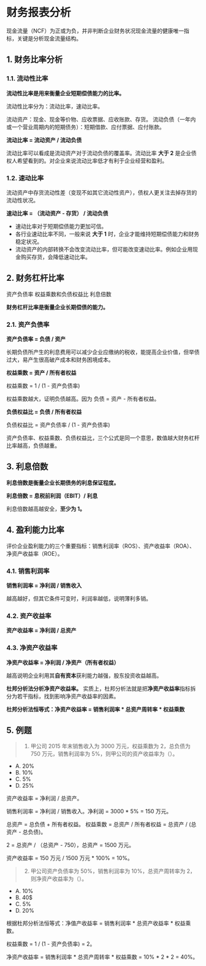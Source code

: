 # 财务报表分析

现金流量（NCF）为正或为负，并非判断企业财务状况现金流量的健康唯一指标，关键是分析现金流量结构。

## 1. 财务比率分析

### 1.1. 流动性比率

**流动性比率是用来衡量企业短期偿债能力的比率。**

流动性比率分为：流动比率，速动比率。

流动资产：现金、现金等价物、应收票据、应收账款、存货。
流动负债（一年内或一个营业周期内的短期债务）：短期借款、应付票据、应付账款。

**流动比率 = 流动资产 / 流动负债**

流动比率可以看成是流动资产对于流动负债的覆盖率。流动比率 **大于 2** 是企业债权人希望看到的。对企业来说流动比率低才有利于企业经营和盈利。

### 1.2. 速动比率

流动资产中存货流动性差（变现不如其它流动性资产），债权人更关注去掉存货的流动性状况。

**速动比率 = （流动资产 - 存货） / 流动负债**

- 速动比率对于短期偿债能力更加可信。
- 各行业速动比率不同，一般来说 **大于 1** 时，企业才能维持短期偿债能力和财务稳定状况。
- 流动资产的内部转换不会改变流动比率，但可能改变速动比率。例如企业用现金购买存货，会降低速动比率。

## 2. 财务杠杆比率

资产负债率
权益乘数和负债权益比
利息倍数

**财务杠杆比率是衡量企业长期偿债的能力。**

### 2.1. 资产负债率

**资产负债率 = 负债 / 资产**

长期负债所产生的利息费用可以减少企业应缴纳的税收，能提高企业价值，但举债过大，易产生很高破产成本和财务困境成本。

**权益乘数 = 资产 / 所有者权益**

权益乘数 = 1 / (1 - 资产负债率)

权益乘数越大，证明负债越高。因为 负债 = 资产 - 所有者权益。

**负债权益比 = 负债 / 所有者权益**

负债权益比 = 资产负债率 / (1 - 资产负债率)

资产负债率、权益乘数、负债权益比，三个公式是同一个意思，数值越大财务杠杆比率越高，负债越重。

## 3. 利息倍数

**利息倍数是衡量企业长期债务的利息保证程度。**

**利息倍数 = 息税前利润（EBIT）/ 利息**

利息倍数越高越安全，**至少为 1。**

## 4. 盈利能力比率

评价企业盈利能力的三个重要指标：销售利润率（ROS）、资产收益率（ROA）、净资产收益率（ROE）。

### 4.1. 销售利润率

**销售利润率 = 净利润 / 销售收入**

越高越好，但其它条件可变时，利润率越低，说明薄利多销。

### 4.2. 资产收益率

**资产收益率 = 净利润 / 总资产**

### 4.3. 净资产收益率

**净资产收益率 = 净利润 / 净资产（所有者权益）**

越高说明企业利用其**自有资本**获利能力越强，股东投资收益越高。

**杜邦分析法分析净资产收益率。** 实质上，杜邦分析法就是把**净资产收益率**指标拆分为若干指标，找到影响净资产收益率的因素。

**杜邦分析法恒等式：净资产收益率 = 销售利润率 * 总资产周转率 * 权益乘数**

## 5. 例题

> 1. 甲公司 2015 年末销售收入为 3000 万元，权益乘数为 2，总负债为 750 万元，销售利润率为 5%，则甲公司的资产收益率为（）。

- A. 20%
- B. 10%
- C. 5%
- D. 25%

资产收益率 = 净利润 / 总资产。

销售利润率 = 净利润 / 销售收入。净利润 = 3000 * 5% = 150 万元。

总资产 = 总负债 + 所有者权益。
权益乘数 = 总资产 / 所有者权益 = 总资产 / (总资产 - 总负债)。

2 = 总资产 / （总资产 - 750），总资产 = 1500 万元。

资产收益率 = 150 万元 / 1500 万元 * 100% = 10%。

> 2. 甲公司资产负债率为 50%，销售利润率为 10%，总资产周转率为 2，则净资产收益率为（）。

- A. 10%
- B. 40$
- C. 5%
- D. 20%

根据杜邦分析法恒等式：净值产收益率 = 销售利润率 * 总资产收益率 * 权益乘数。

权益乘数 = 1 / (1 - 资产负债率) = 2。

净资产收益率 = 销售利润率 * 总资产周转率 * 权益乘数 = 10% * 2 * 2 = 40%。

